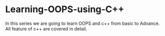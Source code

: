 # Learning-OOPS-using-C++
In this series we are going to learn OOPS and c++ from basic to Advance. All feature of c++ are covered in detail.
